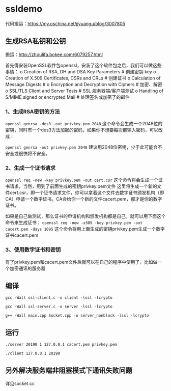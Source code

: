 
# ssldemo

代码搬运：https://my.oschina.net/jjyuangu/blog/3007805


## 生成RSA私钥和公钥
搬运：http://zhoulifa.bokee.com/6079257.html

首先得安装OpenSSL软件包openssl，安装了这个软件包之后，我们可以做这些事情：
  o  Creation of RSA, DH and DSA Key Parameters # 创建密钥 key
  o  Creation of X.509 Certificates, CSRs and CRLs # 创建证书
  o  Calculation of Message Digests                # 
  o  Encryption and Decryption with Ciphers # 加密、解密
  o  SSL/TLS Client and Server Tests        # SSL 服务器端/客户端测试
  o  Handling of S/MIME signed or encrypted Mail  # 处理签名或加密了的邮件

### 1、生成RSA密钥的方法
`openssl genrsa -des3 -out privkey.pem 2048`
这个命令会生成一个2048位的密钥，同时有一个des3方法加密的密码，如果你不想要每次都输入密码，可以改成：

`openssl genrsa -out privkey.pem 2048`
建议用2048位密钥，少于此可能会不安全或很快将不安全。

### 2、生成一个证书请求
`openssl req -new -key privkey.pem -out cert.csr`
这个命令将会生成一个证书请求，当然，用到了前面生成的密钥privkey.pem文件
这里将生成一个新的文件cert.csr，即一个证书请求文件，你可以拿着这个文件去数字证书颁发机构（即CA）申请一个数字证书。CA会给你一个新的文件cacert.pem，那才是你的数字证书。

如果是自己做测试，那么证书的申请机构和颁发机构都是自己。就可以用下面这个命令来生成证书：
`openssl req -new -x509 -key privkey.pem -out cacert.pem -days 1095`
这个命令将用上面生成的密钥privkey.pem生成一个数字证书cacert.pem

### 3、使用数字证书和密钥
有了privkey.pem和cacert.pem文件后就可以在自己的程序中使用了，比如做一个加密通讯的服务器

## 编译
`gcc -Wall ssl-client.c -o client -lssl -lcrypto`

`gcc -Wall ssl-server.c -o server -lssl -lcrypto`

`g++ -Wall main.cpp Socket.cpp -o server_nonblock -lssl -lcrypto`


## 运行
`./server 20190 1 127.0.0.1 cacert.pem privkey.pem`

`./client 127.0.0.1 20190`

## 另外解决服务端非阻塞模式下通讯失败问题
详见socket.cc